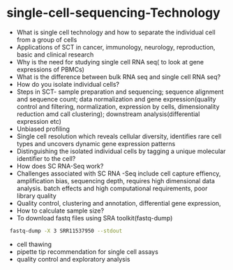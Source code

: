 # single-cell-sequencing-Technology
- What is single cell technology and how to separate the individual cell from a group of cells
- Applications of SCT in cancer, immunology, neurology, reproduction, basic and clinical research
- Why is the need for studying single cell RNA seq( to look at gene expressions of PBMCs)
- What is the difference between bulk RNA seq and single cell RNA seq?
- How do you isolate individual cells?
- Steps in SCT- sample preparation and sequencing; sequence alignment and sequence count; data normalization and gene expression(quality control and filtering, normalization, expression by cells, dimensionality reduction amd call clustering); downstream analysis(differential expression etc)
- Unbiased profiling
- Single cell resolution which reveals cellular diversity, identifies rare cell types and uncovers dynamic gene expression patterns
- Distinguishing the isolated individual cells by tagging a unique molecular identifier to the cell?
- How does SC RNA-Seq work?
- Challenges associated with SC RNA -Seq include cell capture effiency, amplification bias, sequencing depth, requires high dimensional data analysis. batch effects and high computational requirements, poor library quality
- Quality control, clustering and annotation, differential gene expression,
- How to calculate sample size?
- To download fastq files using SRA toolkit(fastq-dump)
``` bash 
 fastq-dump -X 3 SRR11537950 --stdout
```
- cell thawing
- pipette tip recommendation for single cell assays
- quality control and exploratory analysis

